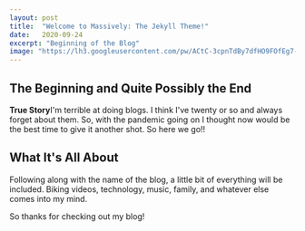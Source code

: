 ```yaml
---
layout: post
title:  "Welcome to Massively: The Jekyll Theme!"
date:   2020-09-24
excerpt: "Beginning of the Blog"
image: "https://lh3.googleusercontent.com/pw/ACtC-3cpnTdBy7dfHO9FOfEg7-5JOb57kwrhbW4BltxCDmFhLD43DEfquR79Pkcczvxggg933HPdDJnm2R-xAS9o3YzsyDe-1phZp7AWsV4ycSmghljF3WjJ6cEMzyCHLtaDk9kKsKt3Ug_dmb8pk75e2cl6=w1343-h1007-no?authuser=0"
---
```


## The Beginning and Quite Possibly the End

**True Story**I'm terrible at doing blogs.  I think I've twenty or so and always forget about them. So, with the pandemic going on I thought now would be the best time to give it another shot. So here we go!!

## What It's All About

Following along with the name of the blog, a little bit of everything will be included.  Biking videos, technology, music, family, and whatever else comes into my mind.

So thanks for checking out my blog!
